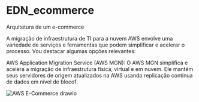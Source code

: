# EDN_ecommerce
Arquitetura de um e-commerce

A migração de infraestrutura de TI para a nuvem AWS envolve uma variedade de serviços e ferramentas que podem simplificar e acelerar o processo. Vou destacar algumas opções relevantes:

AWS Application Migration Service (AWS MGN):
O AWS MGN simplifica e acelera a migração de infraestrutura física, virtual e em nuvem.
Ele mantém seus servidores de origem atualizados na AWS usando replicação contínua de dados em nível de bloco1.



![AWS E-Commerce drawio](https://github.com/user-attachments/assets/1525edba-8ed4-4fc9-8906-eb65d93872d8)
